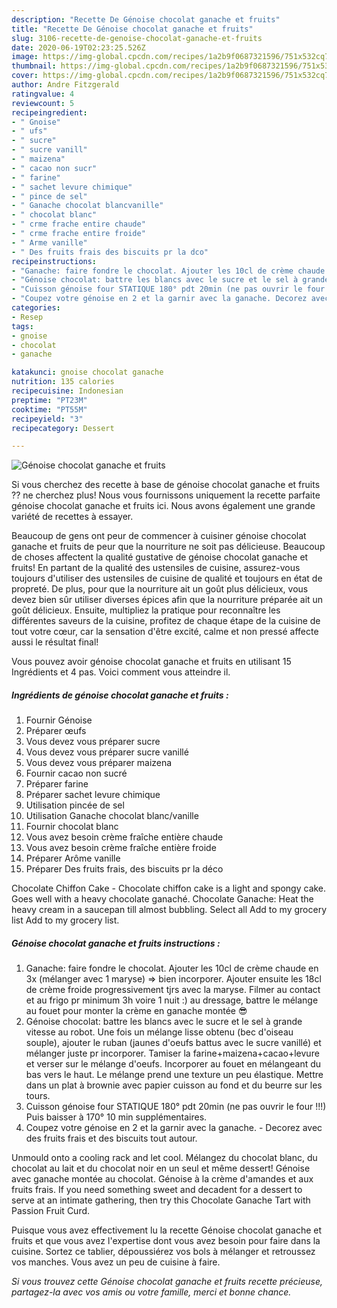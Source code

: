```yaml
---
description: "Recette De Génoise chocolat ganache et fruits"
title: "Recette De Génoise chocolat ganache et fruits"
slug: 3106-recette-de-genoise-chocolat-ganache-et-fruits
date: 2020-06-19T02:23:25.526Z
image: https://img-global.cpcdn.com/recipes/1a2b9f0687321596/751x532cq70/genoise-chocolat-ganache-et-fruits-photo-principale-de-la-recette.jpg
thumbnail: https://img-global.cpcdn.com/recipes/1a2b9f0687321596/751x532cq70/genoise-chocolat-ganache-et-fruits-photo-principale-de-la-recette.jpg
cover: https://img-global.cpcdn.com/recipes/1a2b9f0687321596/751x532cq70/genoise-chocolat-ganache-et-fruits-photo-principale-de-la-recette.jpg
author: Andre Fitzgerald
ratingvalue: 4
reviewcount: 5
recipeingredient:
- " Gnoise"
- " ufs"
- " sucre"
- " sucre vanill"
- " maizena"
- " cacao non sucr"
- " farine"
- " sachet levure chimique"
- " pince de sel"
- " Ganache chocolat blancvanille"
- " chocolat blanc"
- " crme frache entire chaude"
- " crme frache entire froide"
- " Arme vanille"
- " Des fruits frais des biscuits pr la dco"
recipeinstructions:
- "Ganache: faire fondre le chocolat. Ajouter les 10cl de crème chaude en 3x (mélanger avec 1 maryse) =&gt; bien incorporer. Ajouter ensuite les 18cl de crème froide progressivement tjrs avec la maryse. Filmer au contact et au frigo pr minimum 3h voire 1 nuit :) au dressage, battre le mélange au fouet pour monter la crème en ganache montée 😎"
- "Génoise chocolat: battre les blancs avec le sucre et le sel à grande vitesse au robot. Une fois un mélange lisse obtenu (bec d&#39;oiseau souple), ajouter le ruban (jaunes d&#39;oeufs battus avec le sucre vanillé) et mélanger juste pr incorporer. Tamiser la farine+maizena+cacao+levure et verser sur le mélange d&#39;oeufs. Incorporer au fouet en mélangeant du bas vers le haut. Le mélange prend une texture un peu élastique. Mettre dans un plat à brownie avec papier cuisson au fond et du beurre sur les tours."
- "Cuisson génoise four STATIQUE 180° pdt 20min (ne pas ouvrir le four !!!) Puis baisser à 170° 10 min supplémentaires."
- "Coupez votre génoise en 2 et la garnir avec la ganache. Decorez avec des fruits frais et des biscuits tout autour."
categories:
- Resep
tags:
- gnoise
- chocolat
- ganache

katakunci: gnoise chocolat ganache 
nutrition: 135 calories
recipecuisine: Indonesian
preptime: "PT23M"
cooktime: "PT55M"
recipeyield: "3"
recipecategory: Dessert

---
```



![Génoise chocolat ganache et fruits](https://img-global.cpcdn.com/recipes/1a2b9f0687321596/751x532cq70/genoise-chocolat-ganache-et-fruits-photo-principale-de-la-recette.jpg)

Si vous cherchez des recette à base de génoise chocolat ganache et fruits ?? ne cherchez plus! Nous vous fournissons uniquement la recette parfaite génoise chocolat ganache et fruits ici. Nous avons également une grande variété de recettes à essayer.

Beaucoup de gens ont peur de commencer à cuisiner génoise chocolat ganache et fruits de peur que la nourriture ne soit pas délicieuse. Beaucoup de choses affectent la qualité gustative de génoise chocolat ganache et fruits! En partant de la qualité des ustensiles de cuisine, assurez-vous toujours d'utiliser des ustensiles de cuisine de qualité et toujours en état de propreté. De plus, pour que la nourriture ait un goût plus délicieux, vous devez bien sûr utiliser diverses épices afin que la nourriture préparée ait un goût délicieux. Ensuite, multipliez la pratique pour reconnaître les différentes saveurs de la cuisine, profitez de chaque étape de la cuisine de tout votre cœur, car la sensation d'être excité, calme et non pressé affecte aussi le résultat final!

<!--inarticleads1-->

Vous pouvez avoir génoise chocolat ganache et fruits en utilisant 15 Ingrédients et 4 pas. Voici comment vous atteindre il.

##### Ingrédients de génoise chocolat ganache et fruits :

1. Fournir  Génoise
1. Préparer  œufs
1. Vous devez vous préparer  sucre
1. Vous devez vous préparer  sucre vanillé
1. Vous devez vous préparer  maizena
1. Fournir  cacao non sucré
1. Préparer  farine
1. Préparer  sachet levure chimique
1. Utilisation  pincée de sel
1. Utilisation  Ganache chocolat blanc/vanille
1. Fournir  chocolat blanc
1. Vous avez besoin  crème fraîche entière chaude
1. Vous avez besoin  crème fraîche entière froide
1. Préparer  Arôme vanille
1. Préparer  Des fruits frais, des biscuits pr la déco


Chocolate Chiffon Cake - Chocolate chiffon cake is a light and spongy cake. Goes well with a heavy chocolate ganaché. Chocolate Ganache: Heat the heavy cream in a saucepan till almost bubbling. Select all Add to my grocery list Add to my grocery list. 

<!--inarticleads2-->

##### Génoise chocolat ganache et fruits instructions :

1. Ganache: faire fondre le chocolat. Ajouter les 10cl de crème chaude en 3x (mélanger avec 1 maryse) =&gt; bien incorporer. Ajouter ensuite les 18cl de crème froide progressivement tjrs avec la maryse. Filmer au contact et au frigo pr minimum 3h voire 1 nuit :) au dressage, battre le mélange au fouet pour monter la crème en ganache montée 😎
1. Génoise chocolat: battre les blancs avec le sucre et le sel à grande vitesse au robot. Une fois un mélange lisse obtenu (bec d&#39;oiseau souple), ajouter le ruban (jaunes d&#39;oeufs battus avec le sucre vanillé) et mélanger juste pr incorporer. Tamiser la farine+maizena+cacao+levure et verser sur le mélange d&#39;oeufs. Incorporer au fouet en mélangeant du bas vers le haut. Le mélange prend une texture un peu élastique. Mettre dans un plat à brownie avec papier cuisson au fond et du beurre sur les tours.
1. Cuisson génoise four STATIQUE 180° pdt 20min (ne pas ouvrir le four !!!) Puis baisser à 170° 10 min supplémentaires.
1. Coupez votre génoise en 2 et la garnir avec la ganache. - Decorez avec des fruits frais et des biscuits tout autour.


Unmould onto a cooling rack and let cool. Mélangez du chocolat blanc, du chocolat au lait et du chocolat noir en un seul et même dessert! Génoise avec ganache montée au chocolat. Génoise à la crème d&#39;amandes et aux fruits frais. If you need something sweet and decadent for a dessert to serve at an intimate gathering, then try this Chocolate Ganache Tart with Passion Fruit Curd. 

<!--inarticleads1-->

<p>
Puisque vous avez effectivement lu la recette Génoise chocolat ganache et fruits et que vous avez l'expertise dont vous avez besoin pour faire dans la cuisine. Sortez ce tablier, dépoussiérez vos bols à mélanger et retroussez vos manches. Vous avez un peu de cuisine à faire.
</p>

<p>
<i>Si vous trouvez cette Génoise chocolat ganache et fruits recette précieuse, partagez-la avec vos amis ou votre famille, merci et bonne chance.</i>
</p>
